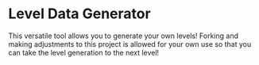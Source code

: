 <h1>Level Data Generator</h1>

This versatile tool allows you to generate your own levels! Forking and making adjustments to this project is allowed for your own use so that you can take the level generation to the next level!
